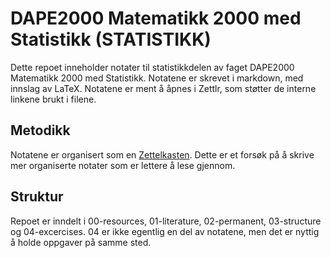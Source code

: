 # DAPE2000 Matematikk 2000 med Statistikk (STATISTIKK)
Dette repoet inneholder notater til statistikkdelen av faget DAPE2000 Matematikk 2000 med Statistikk. Notatene er skrevet i markdown, med innslag av LaTeX. Notatene er ment å åpnes i Zettlr, som støtter de interne linkene brukt i filene.

## Metodikk
Notatene er organisert som en [Zettelkasten](https://en.wikipedia.org/wiki/Zettelkasten). Dette er et forsøk på å skrive mer organiserte notater som er lettere å lese gjennom.

## Struktur
Repoet er inndelt i 00-resources, 01-literature, 02-permanent, 03-structure og 04-excercises. 04 er ikke egentlig en del av notatene, men det er nyttig å holde oppgaver på samme sted.